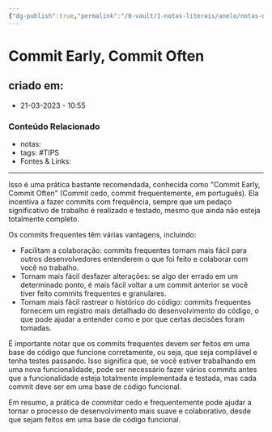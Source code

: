 ```yaml
---
{"dg-publish":true,"permalink":"/0-vault/1-notas-literais/anelo/notas-de-estudo/javascript-1/commit-early-commit-often/","tags":["TIPS"],"dgHomeLink":true,"dgShowLocalGraph":true,"dgShowFileTree":true,"dgEnableSearch":true}
---
```


# Commit Early, Commit Often

## criado em: 
-  21-03-2023 - 10:55

### Conteúdo Relacionado
- notas: 
- tags: #TIPS
- Fontes & Links: 

---

Isso é uma prática bastante recomendada, conhecida como "Commit Early, Commit Often" (Commit cedo, commit frequentemente, em português). Ela incentiva a fazer commits com frequência, sempre que um pedaço significativo de trabalho é realizado e testado, mesmo que ainda não esteja totalmente completo.

Os commits frequentes têm várias vantagens, incluindo:

-   Facilitam a colaboração: commits frequentes tornam mais fácil para outros desenvolvedores entenderem o que foi feito e colaborar com você no trabalho.
-   Tornam mais fácil desfazer alterações: se algo der errado em um determinado ponto, é mais fácil voltar a um commit anterior se você tiver feito commits frequentes e granulares.
-   Tornam mais fácil rastrear o histórico do código: commits frequentes fornecem um registro mais detalhado do desenvolvimento do código, o que pode ajudar a entender como e por que certas decisões foram tomadas.

É importante notar que os commits frequentes devem ser feitos em uma base de código que funcione corretamente, ou seja, que seja compilável e tenha testes passando. Isso significa que, se você estiver trabalhando em uma nova funcionalidade, pode ser necessário fazer vários commits antes que a funcionalidade esteja totalmente implementada e testada, mas cada commit deve ser em uma base de código funcional.

Em resumo, a prática de *commitar* cedo e frequentemente pode ajudar a tornar o processo de desenvolvimento mais suave e colaborativo, desde que sejam feitos em uma base de código funcional.